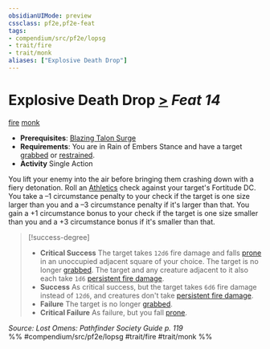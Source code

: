 ```yaml
---
obsidianUIMode: preview
cssclass: pf2e,pf2e-feat
tags:
- compendium/src/pf2e/lopsg
- trait/fire
- trait/monk
aliases: ["Explosive Death Drop"]
---
```

# Explosive Death Drop  [>](/rules/core-rulebook/chapter-9-playing-the-game.md#Actions "Single Action") *Feat 14*  
[fire](/rules/traits/fire.md)  [monk](/rules/traits/monk.md)  

- **Prerequisites**: [Blazing Talon Surge](/compendium/feats/blazing-talon-surge-lopsg.md)
- **Requirements**: You are in Rain of Embers Stance and have a target [grabbed](/rules/conditions.md#Grabbed) or [restrained](/rules/conditions.md#Restrained).
- **Activity** Single Action

You lift your enemy into the air before bringing them crashing down with a fiery detonation. Roll an [Athletics](/compendium/skills.md#Athletics) check against your target's Fortitude DC. You take a –1 circumstance penalty to your check if the target is one size larger than you and a –3 circumstance penalty if it's larger than that. You gain a +1 circumstance bonus to your check if the target is one size smaller than you and a +3 circumstance bonus if it's smaller than that.

> [!success-degree] 
> - **Critical Success** The target takes `12d6` fire damage and falls [prone](/rules/conditions.md#Prone) in an unoccupied adjacent square of your choice. The target is no longer [grabbed](/rules/conditions.md#Grabbed). The target and any creature adjacent to it also each take `1d6` [persistent fire damage](/rules/conditions.md#Persistent%20Damage).
> - **Success** As critical success, but the target takes `6d6` fire damage instead of `12d6`, and creatures don't take [persistent fire damage](/rules/conditions.md#Persistent%20Damage).
> - **Failure** The target is no longer [grabbed](/rules/conditions.md#Grabbed).
> - **Critical Failure** As failure, but you fall [prone](/rules/conditions.md#Prone).

*Source: Lost Omens: Pathfinder Society Guide p. 119*  
%% #compendium/src/pf2e/lopsg #trait/fire #trait/monk %%